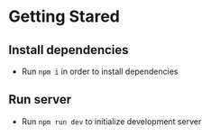 # Getting Stared

## Install dependencies

- Run `npm i` in order to install dependencies

## Run server

- Run `npm run dev` to initialize development server
